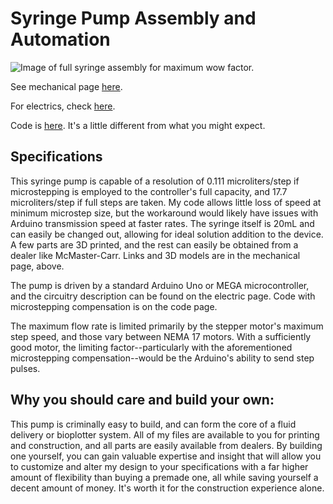 # Syringe Pump Assembly and Automation

![Image of full syringe assembly for maximum wow factor.](/SyringePumpDemo/syringepump.jpg)

See mechanical page [here](/SyringePumpDemo/mechanical.html).

For electrics, check [here](/SyringePumpDemo/electrical.html).

Code is [here](/SyringePumpDemo/code.html). It's a little different from what you might expect. 

## Specifications

This syringe pump is capable of a resolution of 0.111 microliters/step if microstepping is employed to the controller's full capacity, and 17.7 microliters/step if full steps are taken. My code allows little loss of speed at minimum microstep size, but the workaround would likely have issues with Arduino transmission speed at faster rates. The syringe itself is 20mL and can easily be changed out, allowing for ideal solution addition to the device. A few parts are 3D printed, and the rest can easily be obtained from a dealer like McMaster-Carr. Links and 3D models are in the mechanical page, above. 

The pump is driven by a standard Arduino Uno or MEGA microcontroller, and the circuitry description can be found on the electric page. Code with microstepping compensation is on the code page.

The maximum flow rate is limited primarily by the stepper motor's maximum step speed, and those vary between NEMA 17 motors. With a sufficiently good motor, the limiting factor--particularly with the aforementioned microstepping compensation--would be the Arduino's ability to send step pulses. 

## Why you should care and build your own:

This pump is criminally easy to build, and can form the core of a fluid delivery or bioplotter system. All of my files are available to you for printing and construction, and all parts are easily available from dealers. By building one yourself, you can gain valuable expertise and insight that will allow you to customize and alter my design to your specifications with a far higher amount of flexibility than buying a premade one, all while saving yourself a decent amount of money. It's worth it for the construction experience alone.
